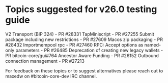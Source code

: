 # Topics suggested for v26.0 testing guide

V2 Transport (BIP 324) - PR #28331
TapMiniscript - PR #27255
Submit package including new restrictions - PR #27609
Macos zip packaging - PR #28432
Importmempool rpc - PR #27460
RPC: Accept options as named-only parameters - PR #26485
Deprecation of creating new legacy wallets - PR bitcoin-core/gui#764
Ancestor Aware Funding - PR #26152
Outbound connection management - PR #27213

For feedback on these topics or to suggest alternatives please reach out to maxedw on #bitcoin-core-dev IRC channel.